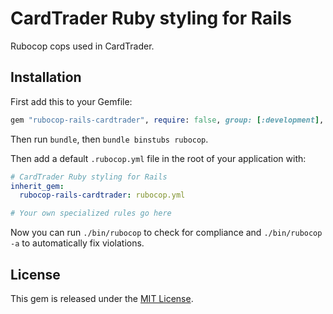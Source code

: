 # CardTrader Ruby styling for Rails

Rubocop cops used in CardTrader.

## Installation

First add this to your Gemfile:

```ruby
gem "rubocop-rails-cardtrader", require: false, group: [:development], github: 'mtgolibrary/rubocop-rails-cardtrader'
```

Then run `bundle`, then `bundle binstubs rubocop`.

Then add a default `.rubocop.yml` file in the root of your application with:

```yml
# CardTrader Ruby styling for Rails
inherit_gem:
  rubocop-rails-cardtrader: rubocop.yml

# Your own specialized rules go here
```

Now you can run `./bin/rubocop` to check for compliance and `./bin/rubocop -a` to automatically fix violations.


## License

This gem is released under the [MIT License](https://opensource.org/license/mit/).
